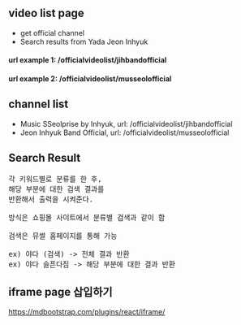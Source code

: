 ## video list page
<ul>
    <li>get official channel</li>
    <li>Search results from Yada Jeon Inhyuk</li>
</ul>

#### url example 1: /officialvideolist/jihbandofficial
#### url example 2: /officialvideolist/musseolofficial

## channel list
<ul>
    <li>Music SSeolprise by Inhyuk, url: /officialvideolist/jihbandofficial</li>
    <li>Jeon Inhyuk Band Official, url: /officialvideolist/musseolofficial</li>
</ul>

## Search Result
<pre>
각 키워드별로 분류를 한 후,
해당 부분에 대한 검색 결과를
반환해서 출력을 시켜준다.

방식은 쇼핑몰 사이트에서 분류별 검색과 같이 함

검색은 뮤썰 홈페이지를 통해 가능

ex) 야다 (검색) -> 전체 결과 반환
ex) 야다 슬픈다짐 -> 해당 부분에 대한 결과 반환
</pre>

## iframe page 삽입하기
https://mdbootstrap.com/plugins/react/iframe/